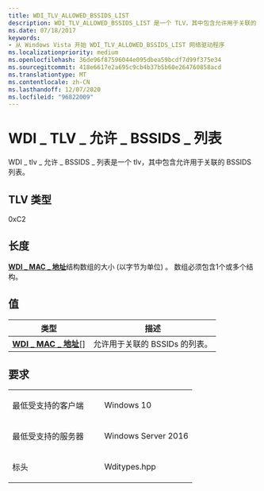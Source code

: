 ```yaml
---
title: WDI_TLV_ALLOWED_BSSIDS_LIST
description: WDI_TLV_ALLOWED_BSSIDS_LIST 是一个 TLV，其中包含允许用于关联的 BSSIDs 的列表。
ms.date: 07/18/2017
keywords:
- 从 Windows Vista 开始 WDI_TLV_ALLOWED_BSSIDS_LIST 网络驱动程序
ms.localizationpriority: medium
ms.openlocfilehash: 36de96f87596044e095dbea59bcdf7d99f375e34
ms.sourcegitcommit: 418e6617e2a695c9cb4b37b5b60e264760858acd
ms.translationtype: MT
ms.contentlocale: zh-CN
ms.lasthandoff: 12/07/2020
ms.locfileid: "96822009"
---
```

# <a name="wdi_tlv_allowed_bssids_list"></a>WDI \_ TLV \_ 允许 \_ BSSIDS \_ 列表


WDI \_ tlv \_ 允许 \_ BSSIDS \_ 列表是一个 tlv，其中包含允许用于关联的 BSSIDS 列表。

## <a name="tlv-type"></a>TLV 类型


0xC2

## <a name="length"></a>长度


[**WDI \_ MAC \_ 地址**](/windows-hardware/drivers/ddi/dot11wdi/ns-dot11wdi-_wdi_mac_address)结构数组的大小 (以字节为单位) 。 数组必须包含1个或多个结构。

## <a name="values"></a>值


| 类型                                                  | 描述                                                   |
|-------------------------------------------------------|---------------------------------------------------------------|
| [**WDI \_ MAC \_ 地址**](/windows-hardware/drivers/ddi/dot11wdi/ns-dot11wdi-_wdi_mac_address)\[\] | 允许用于关联的 BSSIDs 的列表。 |

 

<a name="requirements"></a>要求
------------

<table>
<colgroup>
<col width="50%" />
<col width="50%" />
</colgroup>
<tbody>
<tr class="odd">
<td><p>最低受支持的客户端</p></td>
<td><p>Windows 10</p></td>
</tr>
<tr class="even">
<td><p>最低受支持的服务器</p></td>
<td><p>Windows Server 2016</p></td>
</tr>
<tr class="odd">
<td><p>标头</p></td>
<td>Wditypes.hpp</td>
</tr>
</tbody>
</table>

 

